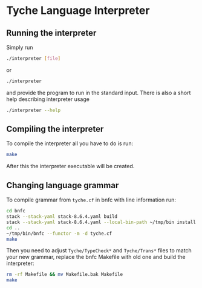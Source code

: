 # Tyche Language Interpreter

## Running the interpreter
Simply run
```bash
./interpreter [file]
```
or
```bash
./interpreter
```
and provide the program to run in the standard input.
There is also a short help describing interpreter usage
```bash
./interpreter --help
```

## Compiling the interpreter

To compile the interpreter all you have to do is run:
```bash
make
```
After this the interpreter executable will be created.

## Changing language grammar
To compile grammar from `tyche.cf` in bnfc with line information run:
```bash
cd bnfc
stack --stack-yaml stack-8.6.4.yaml build
stack --stack-yaml stack-8.6.4.yaml --local-bin-path ~/tmp/bin install
cd ..
~/tmp/bin/bnfc --functor -m -d tyche.cf
make
```
Then you need to adjust `Tyche/TypeCheck*` and `Tyche/Trans*` files to match your new grammar, replace the bnfc Makefile with old one and build the interpreter:
```bash
rm -rf Makefile && mv Makefile.bak Makefile
make
```
